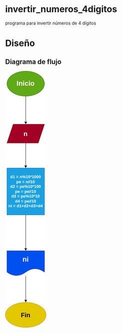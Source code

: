 # invertir_numeros_4digitos
programa para invertir números de 4 dígitos

# Diseño 

## Diagrama de flujo 

![Diagrama de flujo](diagrama.png "Diagrama de flujo")